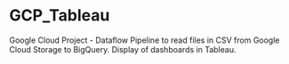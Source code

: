 # GCP_Tableau
Google Cloud Project - Dataflow Pipeline to read files in CSV from Google Cloud Storage to BigQuery. Display of dashboards in Tableau.
